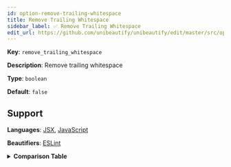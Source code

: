 ```yaml
---
id: option-remove-trailing-whitespace
title: Remove Trailing Whitespace
sidebar_label: ✅ Remove Trailing Whitespace
edit_url: https://github.com/unibeautify/unibeautify/edit/master/src/options.ts
---
```

**Key**: `remove_trailing_whitespace`

**Description**: Remove trailing whitespace

**Type**: `boolean`

**Default**: `false`

## Support
**Languages**: [JSX](/docs/language-jsx.html), [JavaScript](/docs/language-javascript.html)

**Beautifiers**: [ESLint](/docs/beautifier-eslint.html)

<details><summary><strong>Comparison Table</strong></summary>
| Language | [ESLint](/docs/beautifier-eslint.html) |
| --- | --- |
| [JSX](/docs/language-jsx.html) | &#9989; |
| [JavaScript](/docs/language-javascript.html) | &#9989; |
</details>